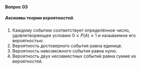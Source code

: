 #### Вопрос 03

##### Аксиомы теории вероятностей.

1. Каждому событию соответствует определённое число, удовлетворяющее условию $0 \leq P(A) \leq 1$ и называемое его вероятностью.
1. Вероятность достоверного события равна единице.
1. Вероятность невозможного события равна нулю.
1. Вероятность двух несовместных событий равна сумме их вероятностей.



